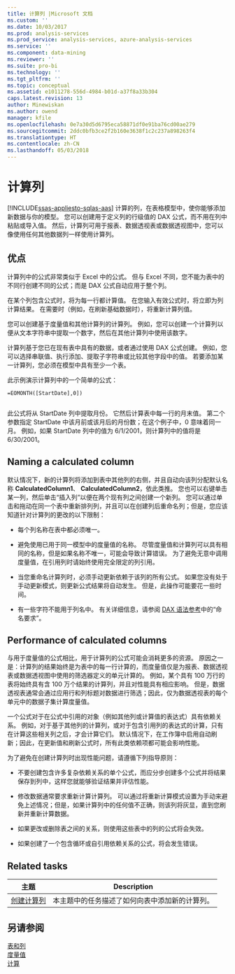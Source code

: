 ```yaml
---
title: 计算列 |Microsoft 文档
ms.custom: ''
ms.date: 10/03/2017
ms.prod: analysis-services
ms.prod_service: analysis-services, azure-analysis-services
ms.service: ''
ms.component: data-mining
ms.reviewer: ''
ms.suite: pro-bi
ms.technology: ''
ms.tgt_pltfrm: ''
ms.topic: conceptual
ms.assetid: e1011278-556d-4984-b01d-a37f8a33b304
caps.latest.revision: 13
author: Minewiskan
ms.author: owend
manager: kfile
ms.openlocfilehash: 0e7a30d5d6795eca58871df0e91ba76cd00ae279
ms.sourcegitcommit: 2ddc0bfb3ce2f2b160e3638f1c2c237a898263f4
ms.translationtype: HT
ms.contentlocale: zh-CN
ms.lasthandoff: 05/03/2018
---
```

# <a name="calculated-columns"></a>计算列
[!INCLUDE[ssas-appliesto-sqlas-aas](../../includes/ssas-appliesto-sqlas-aas.md)]
  计算的列，在表格模型中，使你能够添加新数据与你的模型。 您可以创建用于定义列的行级值的 DAX 公式，而不用在列中粘贴或导入值。 然后，计算列可用于报表、数据透视表或数据透视图中，您可以像使用任何其他数据列一样使用计算列。  
 
  
  
##  <a name="bkmk_understanding"></a> 优点  
 计算列中的公式非常类似于 Excel 中的公式。 但与 Excel 不同，您不能为表中的不同行创建不同的公式；而是 DAX 公式自动应用于整个列。  
  
 在某个列包含公式时，将为每一行都计算值。 在您输入有效公式时，将立即为列计算结果。 在需要时（例如，在刷新基础数据时），将重新计算列值。  
  
 您可以创建基于度量值和其他计算列的计算列。 例如，您可以创建一个计算列以便从文本字符串中提取一个数字，然后在其他计算列中使用该数字。  
  
 计算列基于您已在现有表中具有的数据，或者通过使用 DAX 公式创建。 例如，您可以选择串联值、执行添加、提取子字符串或比较其他字段中的值。 若要添加某一计算列，您必须在模型中具有至少一个表。  
  
 此示例演示计算列中的一个简单的公式：  
  
```  
=EOMONTH([StartDate],0])  
  
```  
  
 此公式将从 StartDate 列中提取月份。 它然后计算表中每一行的月末值。 第二个参数指定 StartDate 中该月前或该月后的月份数；在这个例子中，0 意味着同一月。 例如，如果 StartDate 列中的值为 6/1/2001，则计算列中的值将是 6/30/2001。  
  
##  <a name="bkmk_naming"></a> Naming a calculated column  
 默认情况下，新的计算列将添加到表中其他列的右侧，并且自动向该列分配默认名称 **CalculatedColumn1**、 **CalculatedColumn2**，依此类推。 您也可以右键单击某一列，然后单击“插入列”以便在两个现有列之间创建一个新列。 您可以通过单击和拖动在同一个表中重新排列列，并且可以在创建列后重命名列；但是，您应该知道针对计算列的更改的以下限制：  
  
-   每个列名称在表中都必须唯一。  
  
-   避免使用已用于同一模型中的度量值的名称。 尽管度量值和计算列可以具有相同的名称，但是如果名称不唯一，可能会导致计算错误。 为了避免无意中调用度量值，在引用列时请始终使用完全限定的列引用。  
  
-   当您重命名计算列时，必须手动更新依赖于该列的所有公式。 如果您没有处于手动更新模式，则更新公式结果将自动发生。 但是，此操作可能要花一些时间。  
  
-   有一些字符不能用于列名中。 有关详细信息，请参阅 [DAX 语法参考](http://msdn.microsoft.com/en-us/098630f4-7d1d-467e-976c-99b2279430d5)中的“命名要求”。  
  
##  <a name="bkmk_perf"></a> Performance of calculated columns  
 与用于度量值的公式相比，用于计算列的公式可能会消耗更多的资源。 原因之一是：计算列的结果始终是为表中的每一行计算的，而度量值仅是为报表、数据透视表或数据透视图中使用的筛选器定义的单元计算的。 例如，某个具有 100 万行的表将始终具有含 100 万个结果的计算列，并且对性能具有相应影响。 但是，数据透视表通常会通过应用行和列标题对数据进行筛选；因此，仅为数据透视表的每个单元中的数据子集计算度量值。  
  
 一个公式对于在公式中引用的对象（例如其他列或计算值的表达式）具有依赖关系。 例如，对于基于其他列的计算列，或对于包含引用列的表达式的计算，只有在计算这些相关列之后，才会计算它们。 默认情况下，在工作簿中启用自动刷新；因此，在更新值和刷新公式时，所有此类依赖项都可能会影响性能。  
  
 为了避免在创建计算列时出现性能问题，请遵循下列指导原则：  
  
-   不要创建包含许多复杂依赖关系的单个公式，而应分步创建多个公式并将结果保存到列中，这样您就能够验证结果并评估性能。  
  
-   修改数据通常要求重新计算计算列。 可以通过将重新计算模式设置为手动来避免上述情况；但是，如果计算列中的任何值不正确，则该列将灰显，直到您刷新并重新计算数据。  
  
-   如果更改或删除表之间的关系，则使用这些表中的列的公式将会失效。  
  
-   如果创建了一个包含循环或自引用依赖关系的公式，将会发生错误。  
  
##  <a name="bkmk_rel_tasks"></a> Related tasks  
  
|主题|Description|  
|-----------|-----------------|  
|[创建计算列](../../analysis-services/tabular-models/ssas-calculated-columns-create-a-calculated-column.md)|本主题中的任务描述了如何向表中添加新的计算列。|  
  
## <a name="see-also"></a>另请参阅  
 [表和列](../../analysis-services/tabular-models/tables-and-columns-ssas-tabular.md)   
 [度量值](../../analysis-services/tabular-models/measures-ssas-tabular.md)   
 [计算](../../analysis-services/tabular-models/calculations-ssas-tabular.md)  
  
  
